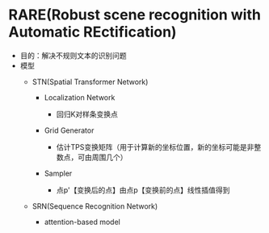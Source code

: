 # RARE(Robust scene recognition with Automatic REctification)

* 目的：解决不规则文本的识别问题
* 模型
    * STN(Spatial Transformer Network)
      * Localization Network
        * 回归K对样条变换点
          
      * Grid Generator
        * 估计TPS变换矩阵（用于计算新的坐标位置，新的坐标可能是非整数点，可由周围几个）
          
      * Sampler
        * 点p'【变换后的点】由点p【变换前的点】线性插值得到
        
    * SRN(Sequence Recognition Network)
        * attention-based model
        